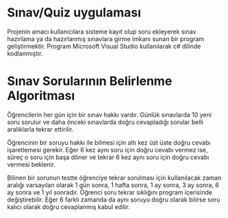 # Sınav/Quiz uygulaması
Projenin amacı kullanıcılara sisteme kayıt olup soru ekleyerek sınav hazırlama ya da hazırlanmış sınavlara girme imkanı sunan bir program geliştirmektir.
Program Microsoft Visual Studio kullanılarak c# dilinde kodlanmıştır.

# Sınav Sorularının Belirlenme Algoritması
Öğrencilerin her gün için bir sınav hakkı vardır. Günlük sınavlarda 10 yeni soru sorulur ve daha önceki sınavlarda doğru cevapladığı sorular belli aralıklarla tekrar ettirilir.

Öğrencinin bir soruyu hakkı ile bilmesi için altı kez üst üste doğru cevabı işaretlemesi gerekir. Eğer 6 kez aynı soru için doğru cevabı vermez ise, süreç o soru için başa döner ve tekrar 6 kez aynı soru için doğru cevabı vermesi beklenir.

Bilinen bir sorunun testte öğrenciye tekrar sorulması için kullanılacak zaman aralığı varsayılan olarak 1 gün sonra, 1 hafta sonra, 1 ay sonra, 3 ay sonra, 6 ay sonra ve 1 yıl sonradır. Öğrenci soru tekrar sıklığını program içerisinde değiştirebilir. Eğer 6 farklı zamanda da aynı soruyu doğru olarak bilirse soru kalıcı olarak doğru cevaplanmış kabul edilir.


 

